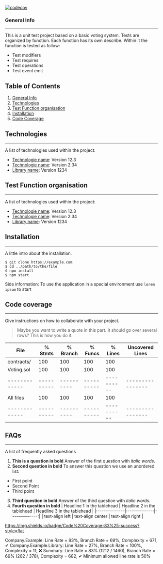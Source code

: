[![codecov](https://codecov.io/gh/fabcoulon/unittests/branch/main/graph/badge.svg?token=MFHIKCXHO5)](https://codecov.io/gh/fabcoulon/unittests)


### General Info
***
This is a unit test project based on a basic voting system. Tests are organized by function.
Each function has its own describe. Within it the function is tested as follow:
- Test modifiers
- Test requires
- Test operations
- Test event emit

## Table of Contents
1. [General Info](#general-info)
2. [Technologies](#technologies)
3. [Test Function organisation](#test-function-organisation)
4. [Installation](#installation)
5. [Code Coverage](#code-coverage)

## Technologies
***
A list of technologies used within the project:
* [Technologie name](https://example.com): Version 12.3 
* [Technologie name](https://example.com): Version 2.34
* [Library name](https://example.com): Version 1234

## Test Function organisation
***
A list of technologies used within the project:
* [Technologie name](https://example.com): Version 12.3 
* [Technologie name](https://example.com): Version 2.34
* [Library name](https://example.com): Version 1234

## Installation
***
A little intro about the installation. 
```
$ git clone https://example.com
$ cd ../path/to/the/file
$ npm install
$ npm start
```
Side information: To use the application in a special environment use ```lorem ipsum``` to start
## Code coverage
***
Give instructions on how to collaborate with your project.
> Maybe you want to write a quote in this part. 
> It should go over several rows?
> This is how you do it.

File         |  % Stmts | % Branch |  % Funcs |  % Lines |Uncovered Lines |
-------------|----------|----------|----------|----------|----------------|
 contracts/  |      100 |      100 |      100 |      100 |                |
  Voting.sol |      100 |      100 |      100 |      100 |                |
-------------|----------|----------|----------|----------|----------------|
All files    |      100 |      100 |      100 |      100 |                |
-------------|----------|----------|----------|----------|----------------|
## FAQs
***
A list of frequently asked questions
1. **This is a question in bold**
Answer of the first question with _italic words_. 
2. __Second question in bold__ 
To answer this question we use an unordered list:
* First point
* Second Point
* Third point
3. **Third question in bold**
Answer of the third question with *italic words*.
4. **Fourth question in bold**
| Headline 1 in the tablehead | Headline 2 in the tablehead | Headline 3 in the tablehead |
|:--------------|:-------------:|--------------:|
| text-align left | text-align center | text-align right |

https://img.shields.io/badge/Code%20Coverage-83%25-success?style=flat

Company.Example: Line Rate = 83%, Branch Rate = 69%, Complexity = 671, ✔
Company.Example.Library: Line Rate = 27%, Branch Rate = 100%, Complexity = 11, ❌
Summary: Line Rate = 83% (1212 / 1460), Branch Rate = 69% (262 / 378), Complexity = 682, ✔
Minimum allowed line rate is 50%
